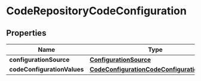 

# CodeRepositoryCodeConfiguration


## Properties

| Name | Type | Description | Notes |
|------------ | ------------- | ------------- | -------------|
|**configurationSource** | [**ConfigurationSource**](ConfigurationSource.md) |  |  |
|**codeConfigurationValues** | [**CodeConfigurationCodeConfigurationValues**](CodeConfigurationCodeConfigurationValues.md) |  |  [optional] |



